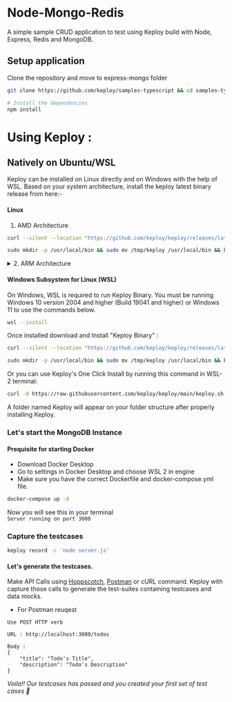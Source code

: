 # Node-Mongo-Redis

A simple sample CRUD application to test using Keploy build with Node, Express, Redis and MongoDB.

## Setup application
Clone the repository and move to express-mongo folder
```bash
git clone https://github.com/keploy/samples-typescript && cd samples-typescript/Sample-Node-Mongo-Redis-app

# Install the dependencies
npm install
```

# Using Keploy :

## Natively on Ubuntu/WSL

Keploy can be installed on Linux directly and on Windows with the help of WSL. Based on your system architecture, install the keploy latest binary release from here:-

#### Linux
1. AMD Architecture
```zsh
curl --silent --location "https://github.com/keploy/keploy/releases/latest/download/keploy_linux_amd64.tar.gz" | tar xz -C /tmp

sudo mkdir -p /usr/local/bin && sudo mv /tmp/keploy /usr/local/bin && keploy
```

<details>
<Summary> 2. ARM Architecture </Summary>


```zsh
curl --silent --location "https://github.com/keploy/keploy/releases/latest/download/keploy_linux_arm64.tar.gz" | tar xz -C /tmp

sudo mkdir -p /usr/local/bin && sudo mv /tmp/keploy /usr/local/bin && keploy
```
</details>

#### Windows Subsystem for Linux (WSL)

On Windows, WSL is required to run Keploy Binary. You must be running Windows 10 version 2004 and higher (Build 19041 and higher) or Windows 11 to use the commands below.

```bash
wsl --install
```
Once installed download and Install "Keploy Binary" :

```bash
curl --silent --location "https://github.com/keploy/keploy/releases/latest/download/keploy_linux_amd64.tar.gz" | tar xz -C /tmp

sudo mkdir -p /usr/local/bin && sudo mv /tmp/keploy /usr/local/bin && keploy
```

Or you can use Keploy's One Click Install by running this command in WSL-2 terminal:

```bash
curl -O https://raw.githubusercontent.com/keploy/keploy/main/keploy.sh && sh keploy.sh
```
A folder named Keploy will appear on your folder structure after properly installing Keploy.
### Let's start the MongoDB Instance
#### Prequisite for starting Docker
- Download Docker Desktop
- Go to settings in Docker Desktop and choose WSL 2 in engine
- Make sure you have the correct Dockerfile and docker-compose.yml file.
```zsh
docker-compose up -d
```
Now you will see this in your terminal\
``` Server running on port 3000 ```  

### Capture the testcases

```bash
keploy record -c 'node server.js'
```

#### Let's generate the testcases.
Make API Calls using [Hoppscotch](https://hoppscotch.io), [Postman](https://postman.com) or cURL command. Keploy with capture those calls to generate the test-suites containing testcases and data mocks.

- For Postman reuqest 

```
Use POST HTTP verb

URL : http://localhost:3000/todos

Body : 
{
    "title": "Todo's Title", 
    "description": "Todo's Description"
}
```
*Voila!! Our testcases has passed and you created your first set of test cases 🌟*